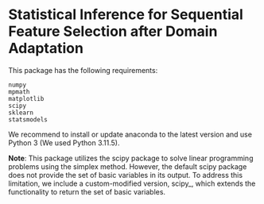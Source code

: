 # Statistical Inference for Sequential Feature Selection after Domain Adaptation

This package has the following requirements:

    numpy
    mpmath
    matplotlib
    scipy
    sklearn
    statsmodels

We recommend to install or update anaconda to the latest version and use Python 3 (We used Python 3.11.5).

**Note**: This package utilizes the scipy package to solve linear programming problems using the simplex method. However, the default scipy package does not provide the set of basic variables in its output. To address this limitation, we include a custom-modified version, scipy_, which extends the functionality to return the set of basic variables.